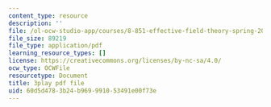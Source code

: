 ```yaml
---
content_type: resource
description: ''
file: /ol-ocw-studio-app/courses/8-851-effective-field-theory-spring-2013/60d5d4783b24b969991053491e00f73e_f4BQ_VHXgd8.pdf
file_size: 89219
file_type: application/pdf
learning_resource_types: []
license: https://creativecommons.org/licenses/by-nc-sa/4.0/
ocw_type: OCWFile
resourcetype: Document
title: 3play pdf file
uid: 60d5d478-3b24-b969-9910-53491e00f73e
---
```

